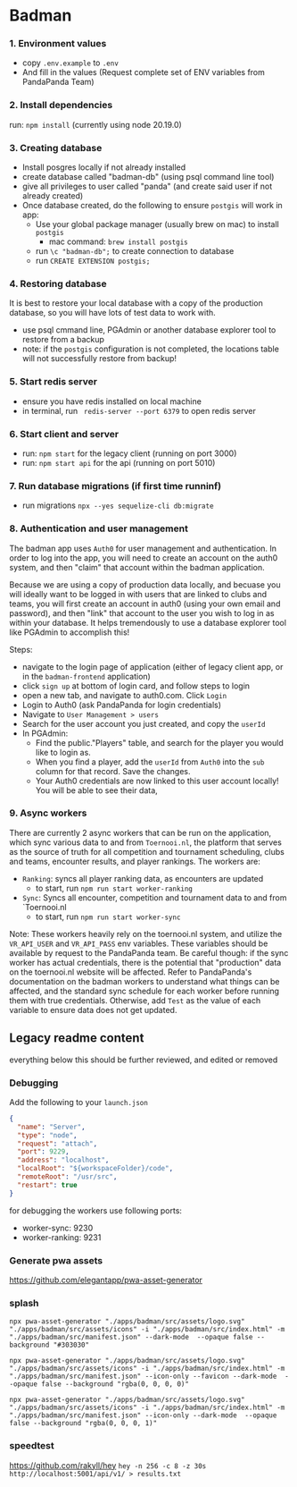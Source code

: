 # Badman

### 1. Environment values

- copy `.env.example` to `.env`
- And fill in the values (Request complete set of ENV variables from PandaPanda Team)

### 2. Install dependencies

run: `npm install` (currently using node 20.19.0)

### 3. Creating database

- Install posgres locally if not already installed
- create database called "badman-db" (using psql command line tool)
- give all privileges to user called "panda" (and create said user if not already created)
- Once database created, do the following to ensure `postgis` will work in app:
  - Use your global package manager (usually brew on mac) to install `postgis`
    - mac command: `brew install postgis`
  - run `\c "badman-db";` to create connection to database
  - run `CREATE EXTENSION postgis;`

### 4. Restoring database

It is best to restore your local database with a copy of the production database, so you will have lots of test data to work with.

- use psql cmmand line, PGAdmin or another database explorer tool to restore from a backup
- note: if the `postgis` configuration is not completed, the locations table will not successfully restore from backup!

### 5. Start redis server

- ensure you have redis installed on local machine
- in terminal, run ` redis-server --port 6379` to open redis server

### 6. Start client and server

- run: `npm start` for the legacy client (running on port 3000)
- run: `npm start api` for the api (running on port 5010)

### 7. Run database migrations (if first time runninf)

- run migrations `npx --yes sequelize-cli db:migrate`

### 8. Authentication and user management

The badman app uses `Auth0` for user management and authentication. In order to log into the app, you will need to create an account on the auth0 system, and then "claim"
that account within the badman application.

Because we are using a copy of production data locally, and becuase you will ideally want to be logged in with users that are linked to clubs and teams, you will first create an account in auth0 (using your own email and password), and then "link" that account to the user you wish to log in as within your database. It helps tremendously to use a database explorer tool like PGAdmin to accomplish this!

Steps:

- navigate to the login page of application (either of legacy client app, or in the `badman-frontend` application)
- click `sign up` at bottom of login card, and follow steps to login
- open a new tab, and navigate to auth0.com. Click `Login`
- Login to Auth0 (ask PandaPanda for login credentials)
- Navigate to `User Management > users`
- Search for the user account you just created, and copy the `userId`
- In PGAdmin:
  - Find the public."Players" table, and search for the player you would like to login as.
  - When you find a player, add the `userId` from `Auth0` into the `sub` column for that record. Save the changes.
  - Your Auth0 credentials are now linked to this user account locally! You will be able to see their data,

### 9. Async workers

There are currently 2 async workers that can be run on the application, which sync various data to and from `Toernooi.nl`, the platform that serves as the source of truth for all competition and tournament scheduling, clubs and teams, encounter results, and player rankings. The workers are:

- `Ranking`: syncs all player ranking data, as encounters are updated
  - to start, run `npm run start worker-ranking`
- `Sync`: Syncs all encounter, competition and tournament data to and from `Toernooi.nl
  - to start, run `npm run start worker-sync`

Note: These workers heavily rely on the toernooi.nl system, and utilize the `VR_API_USER` and `VR_API_PASS` env variables. These variables should be available by request to the PandaPanda team. Be careful though: if the sync worker has actual credentials, there is the potential that "production" data on the toernooi.nl website will be affected. Refer to PandaPanda's documentation on the badman workers to understand what things can be affected, and the standard sync schedule for each worker before running them with true credentials. Otherwise, add `Test` as the value of each variable to ensure data does not get updated.

## Legacy readme content

everything below this should be further reviewed, and edited or removed

### Debugging

Add the following to your `launch.json`

```json
{
  "name": "Server",
  "type": "node",
  "request": "attach",
  "port": 9229,
  "address": "localhost",
  "localRoot": "${workspaceFolder}/code",
  "remoteRoot": "/usr/src",
  "restart": true
}
```

for debugging the workers use following ports:

- worker-sync: 9230
- worker-ranking: 9231

### Generate pwa assets

https://github.com/elegantapp/pwa-asset-generator

### splash

`npx pwa-asset-generator "./apps/badman/src/assets/logo.svg" "./apps/badman/src/assets/icons" -i "./apps/badman/src/index.html" -m "./apps/badman/src/manifest.json" --dark-mode  --opaque false --background "#303030"`

`npx pwa-asset-generator "./apps/badman/src/assets/logo.svg" "./apps/badman/src/assets/icons" -i "./apps/badman/src/index.html" -m "./apps/badman/src/manifest.json" --icon-only --favicon --dark-mode  --opaque false --background "rgba(0, 0, 0, 0)"`

`npx pwa-asset-generator "./apps/badman/src/assets/logo.svg" "./apps/badman/src/assets/icons" -i "./apps/badman/src/index.html" -m "./apps/badman/src/manifest.json" --icon-only --dark-mode  --opaque false --background "rgba(0, 0, 0, 1)"`

### speedtest

https://github.com/rakyll/hey
`hey -n 256 -c 8 -z 30s http://localhost:5001/api/v1/ > results.txt`
